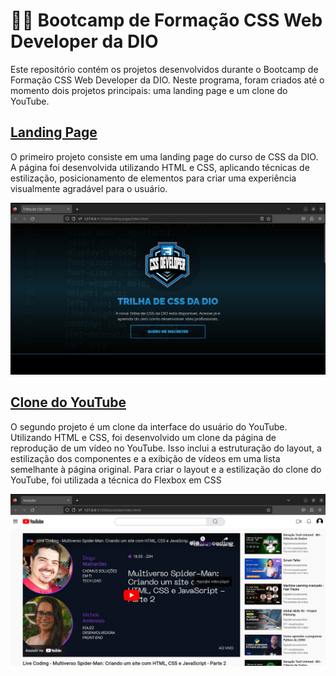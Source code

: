 # :man_technologist: Bootcamp de Formação CSS Web Developer da DIO

Este repositório contém os projetos desenvolvidos durante o Bootcamp de Formação CSS Web Developer da DIO. Neste programa, foram criados até o momento dois projetos principais: uma landing page e um clone do YouTube.


## [Landing Page](https://github.com/paulonc/Bootcamp-CSS/tree/main/landing-page)

O primeiro projeto consiste em uma landing page do curso de CSS da DIO. A página foi desenvolvida utilizando HTML e CSS, aplicando técnicas de estilização, posicionamento de elementos para criar uma experiência visualmente agradável para o usuário.

![Landing Page](/landing-page/assets/images/print_landing_page.png)



## [Clone do YouTube](https://github.com/paulonc/Bootcamp-CSS/tree/main/youtube)

O segundo projeto é um clone da interface do usuário do YouTube. Utilizando HTML e CSS, foi desenvolvido um clone da página de reprodução de um vídeo no YouTube. Isso inclui a estruturação do layout, a estilização dos componentes e a exibição de vídeos em uma lista semelhante à página original.
Para criar o layout e a estilização do clone do YouTube, foi utilizada a técnica do Flexbox em CSS

![Youtube](/youtube/assets/images/print_youtube.png)


